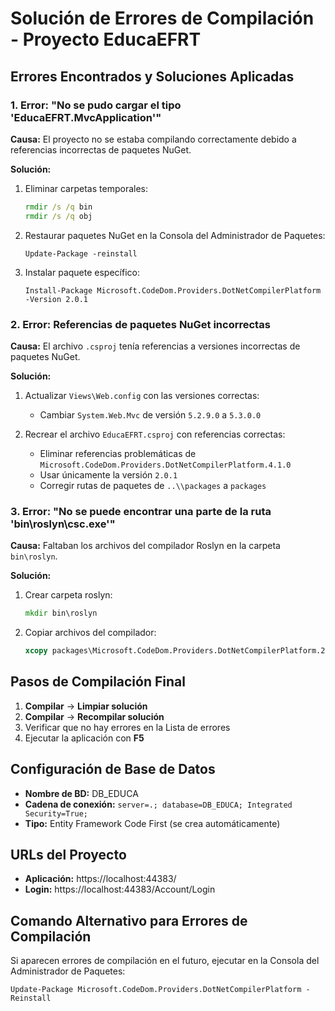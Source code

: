 # Solución de Errores de Compilación - Proyecto EducaEFRT

## Errores Encontrados y Soluciones Aplicadas

### 1. Error: "No se pudo cargar el tipo 'EducaEFRT.MvcApplication'"

**Causa:** El proyecto no se estaba compilando correctamente debido a referencias incorrectas de paquetes NuGet.

**Solución:**
1. Eliminar carpetas temporales:
   ```cmd
   rmdir /s /q bin
   rmdir /s /q obj
   ```

2. Restaurar paquetes NuGet en la Consola del Administrador de Paquetes:
   ```
   Update-Package -reinstall
   ```

3. Instalar paquete específico:
   ```
   Install-Package Microsoft.CodeDom.Providers.DotNetCompilerPlatform -Version 2.0.1
   ```

### 2. Error: Referencias de paquetes NuGet incorrectas

**Causa:** El archivo `.csproj` tenía referencias a versiones incorrectas de paquetes NuGet.

**Solución:**
1. Actualizar `Views\Web.config` con las versiones correctas:
   - Cambiar `System.Web.Mvc` de versión `5.2.9.0` a `5.3.0.0`

2. Recrear el archivo `EducaEFRT.csproj` con referencias correctas:
   - Eliminar referencias problemáticas de `Microsoft.CodeDom.Providers.DotNetCompilerPlatform.4.1.0`
   - Usar únicamente la versión `2.0.1`
   - Corregir rutas de paquetes de `..\\packages` a `packages`

### 3. Error: "No se puede encontrar una parte de la ruta 'bin\roslyn\csc.exe'"

**Causa:** Faltaban los archivos del compilador Roslyn en la carpeta `bin\roslyn`.

**Solución:**
1. Crear carpeta roslyn:
   ```cmd
   mkdir bin\roslyn
   ```

2. Copiar archivos del compilador:
   ```cmd
   xcopy packages\Microsoft.CodeDom.Providers.DotNetCompilerPlatform.2.0.1\tools\Roslyn45\* bin\roslyn\ /E /Y
   ```

## Pasos de Compilación Final

1. **Compilar** → **Limpiar solución**
2. **Compilar** → **Recompilar solución**
3. Verificar que no hay errores en la Lista de errores
4. Ejecutar la aplicación con **F5**

## Configuración de Base de Datos

- **Nombre de BD:** DB_EDUCA
- **Cadena de conexión:** `server=.; database=DB_EDUCA; Integrated Security=True;`
- **Tipo:** Entity Framework Code First (se crea automáticamente)

## URLs del Proyecto

- **Aplicación:** https://localhost:44383/
- **Login:** https://localhost:44383/Account/Login

## Comando Alternativo para Errores de Compilación

Si aparecen errores de compilación en el futuro, ejecutar en la Consola del Administrador de Paquetes:
```
Update-Package Microsoft.CodeDom.Providers.DotNetCompilerPlatform -Reinstall
```
